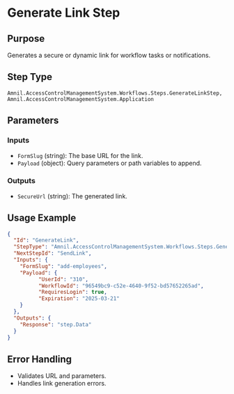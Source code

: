 # Generate Link Step

## Purpose
Generates a secure or dynamic link for workflow tasks or notifications.

## Step Type
```
Amnil.AccessControlManagementSystem.Workflows.Steps.GenerateLinkStep, Amnil.AccessControlManagementSystem.Application
```

## Parameters

### Inputs
- `FormSlug` (string): The base URL for the link.
- `Payload` (object): Query parameters or path variables to append.

### Outputs
- `SecureUrl` (string): The generated link.

## Usage Example
```json
{
  "Id": "GenerateLink",
  "StepType": "Amnil.AccessControlManagementSystem.Workflows.Steps.GenerateLinkStep, Amnil.AccessControlManagementSystem.Application",
  "NextStepId": "SendLink",
  "Inputs": {
    "FormSlug": "add-employees",
    "Payload": {
          "UserId": "310",
          "WorkflowId": "96549bc9-c52e-4640-9f52-bd57652265ad",
          "RequiresLogin": true,
          "Expiration": "2025-03-21"
    }
  },
  "Outputs": {
    "Response": "step.Data"
  }
}
```

## Error Handling
- Validates URL and parameters.
- Handles link generation errors.